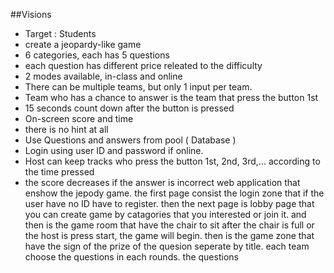 ##Visions
- Target : Students
- create a jeopardy-like game
- 6 categories, each has 5 questions
- each question has different price releated to the difficulty
- 2 modes available, in-class and online
- There can be multiple teams, but only 1 input per team.
- Team who has a chance to answer is the team that press the button 1st
- 15 seconds count down after the button is pressed
- On-screen score and time
- there is no hint at all
- Use Questions and answers from pool ( Database )
- Login using user ID and password if online.
- Host can keep tracks who press the button 1st, 2nd, 3rd,... according to the time pressed 
- the score decreases if the answer is incorrect
web application that enshow the jepody game. the first page consist the login zone that if the user have no ID have to register.
then the next page is lobby page that you can create game by catagories that you interested or join it. and  then is the game room that have the chair to sit after the chair is full or the host is press start, the game will begin. then is the game zone that have the sign of the prize of the quesion seperate by title. each team choose the questions in each rounds. the questions 
